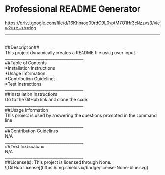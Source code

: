 # Professional README Generator

https://drive.google.com/file/d/16Khnaoq09rdC9L0vptM7O1Hr3cNzzvs3/view?usp=sharing
  <br>
  ________________________________________
  <br>
  ##Description##
  <br>
  This project dynamically creates a README file using user input.
  <br>
  ________________________________________
  <br>
  ##Table of Contents
  <br>
  *Installation Instructions
  <br>
  *Usage Information
  <br>
  *Contribution Guidelines
  <br>
  *Test Instructions
  <br>
  ________________________________________
  <br>
  ##Installation Instructions
  <br>
  Go to the GitHub link and clone the code.
  <br>
  ________________________________________
  <br>
  ##Usage Information
  <br>
  This project is used by answering the questions prompted in the command line
  <br>
  ________________________________________
  <br>
  ##Contribution Guidelines
  <br>
  N/A
  <br>
  ________________________________________
  <br>
  ##Test Instructions
  <br>
  N/A
  <br>
  ________________________________________
  <br>
  ##License(s): 
      This project is licensed through None.
      
  <br>
   ![GitHub License](https://img.shields.io/badge/license-None-blue.svg)
  <br>
  
